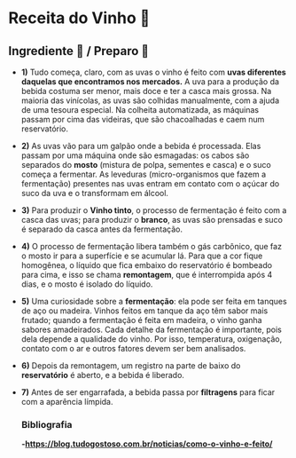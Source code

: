 # Receita do Vinho :wine_glass:

## Ingrediente :book:  /  Preparo :bookmark_tabs:



* **1)** Tudo começa, claro, com as uvas o vinho é feito com **uvas diferentes daquelas que encontramos nos mercados.** A uva para a produção da bebida costuma ser menor, mais doce e ter a  casca mais grossa. Na maioria das vinícolas, as uvas são colhidas  manualmente, com a ajuda de uma tesoura especial. Na colheita  automatizada, as máquinas passam por cima das videiras, que são  chacoalhadas e caem num reservatório.

  

* **2)** As uvas vão para um galpão onde a bebida é processada. Elas passam  por uma máquina onde são esmagadas: os cabos são separados do **mosto** (mistura de polpa, sementes e casca) e o suco começa a fermentar. As  leveduras (micro-organismos que fazem a fermentação) presentes nas uvas  entram em contato com o açúcar do suco da uva e o transformam em álcool.



* **3)** Para produzir o **Vinho tinto**, o processo de fermentação é feito com a casca das uvas; para produzir o **branco**, as uvas são prensadas e suco é separado da casca antes da fermentação.



* **4)** O processo de fermentação libera também o gás carbônico, que faz o  mosto ir para a superfície e se acumular lá. Para que a cor fique  homogênea, o líquido que fica embaixo do reservatório é bombeado para  cima, e isso se chama **remontagem**, que é interrompida após 4 dias, e o mosto é isolado do líquido.



* **5)** Uma curiosidade sobre a **fermentação**: ela pode ser feita em tanques de aço ou madeira. Vinhos feitos em tanque da aço têm  sabor mais frutado; quando a fermentação é feita em madeira, o vinho  ganha sabores amadeirados. Cada detalhe da fermentação é importante,  pois dela depende a qualidade do vinho. Por isso, temperatura,  oxigenação, contato com o ar e outros fatores devem ser bem analisados.

  

* **6)** Depois da remontagem, um registro na parte de baixo do **reservatório** é aberto, e a bebida é liberado.

  

* **7)** Antes de ser engarrafada, a bebida passa por **filtragens** para ficar com a aparência límpida.

  

  ### Bibliografia 
  
  **-https://blog.tudogostoso.com.br/noticias/como-o-vinho-e-feito/**
  
  
  
  